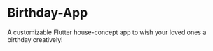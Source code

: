 # Birthday-App
A customizable Flutter house-concept app to wish your loved ones a birthday creatively!
